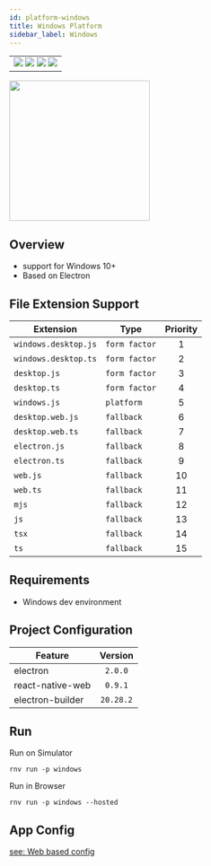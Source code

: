 ```yaml
---
id: platform-windows
title: Windows Platform
sidebar_label: Windows
---
```


<table>
  <tr>
  <td>
    <img src="https://img.shields.io/badge/Mac-n/a-lightgrey.svg" />
    <img src="https://img.shields.io/badge/Windows-yes-brightgreen.svg" />
    <img src="https://img.shields.io/badge/Linux-n/a-lightgrey.svg" />
    <img src="https://img.shields.io/badge/HostMode-yes-brightgreen.svg" />
  </td>
  </tr>
</table>

<img src="https://renative.org/img/rnv_windows.gif" height="250"/>

## Overview

-   support for Windows 10+
-   Based on Electron

## File Extension Support

<!--EXTENSION_SUPPORT_START-->

| Extension | Type    | Priority  |
| --------- | --------- | :-------: |
| `windows.desktop.js` | `form factor` | 1 |
| `windows.desktop.ts` | `form factor` | 2 |
| `desktop.js` | `form factor` | 3 |
| `desktop.ts` | `form factor` | 4 |
| `windows.js` | `platform` | 5 |
| `desktop.web.js` | `fallback` | 6 |
| `desktop.web.ts` | `fallback` | 7 |
| `electron.js` | `fallback` | 8 |
| `electron.ts` | `fallback` | 9 |
| `web.js` | `fallback` | 10 |
| `web.ts` | `fallback` | 11 |
| `mjs` | `fallback` | 12 |
| `js` | `fallback` | 13 |
| `tsx` | `fallback` | 14 |
| `ts` | `fallback` | 15 |

<!--EXTENSION_SUPPORT_END-->

## Requirements

-   Windows dev environment

## Project Configuration

| Feature          |  Version  |
| ---------------- | :-------: |
| electron         |  `2.0.0`  |
| react-native-web |  `0.9.1`  |
| electron-builder | `20.28.2` |

## Run

Run on Simulator

```
rnv run -p windows
```

Run in Browser

```
rnv run -p windows --hosted
```

## App Config

[see: Web based config](api-config.md#web-props)
